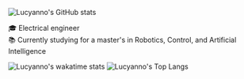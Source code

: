 ![Lucyanno's GitHub stats](https://profile-cards-lucyannofrota.vercel.app/api?username=lucyannofrota&rank_icon=github&PAT_1&show_icons=true&include_all_commits=true&hide=stars&theme=transparent&hide_border=true)

:mortar_board: Electrical engineer \
:books: Currently studying for a master's in Robotics, Control, and Artificial Intelligence


![Lucyanno's wakatime stats](https://profile-cards-lucyannofrota.vercel.app/api/wakatime?username=lucyannofrota&PAT_1&layout=compact&theme=transparent&hide_border=true)
![Lucyanno's Top Langs](https://profile-cards-lucyannofrota.vercel.app/api/top-langs/?username=lucyannofrota&PAT_1&layout=donut&theme=transparent&hide_border=true)



<!--
**lucyannofrota/lucyannofrota** is a ✨ _special_ ✨ repository because its `README.md` (this file) appears on your GitHub profile.

Here are some ideas to get you started:

- 🔭 I’m currently working on ...
- 🌱 I’m currently learning ...
- 👯 I’m looking to collaborate on ...
- 🤔 I’m looking for help with ...
- 💬 Ask me about ...
- 📫 How to reach me: ...
- 😄 Pronouns: ...
- ⚡ Fun fact: ...
-->

